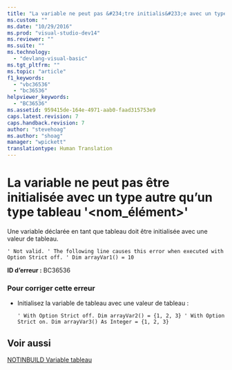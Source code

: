 ```yaml
---
title: "La variable ne peut pas &#234;tre initialis&#233;e avec un type autre qu’un type tableau &#39;&lt;nom_&#233;l&#233;ment&gt;&#39; | Microsoft Docs"
ms.custom: ""
ms.date: "10/29/2016"
ms.prod: "visual-studio-dev14"
ms.reviewer: ""
ms.suite: ""
ms.technology: 
  - "devlang-visual-basic"
ms.tgt_pltfrm: ""
ms.topic: "article"
f1_keywords: 
  - "vbc36536"
  - "bc36536"
helpviewer_keywords: 
  - "BC36536"
ms.assetid: 959415de-164e-4971-aab0-faad315753e9
caps.latest.revision: 7
caps.handback.revision: 7
author: "stevehoag"
ms.author: "shoag"
manager: "wpickett"
translationtype: Human Translation
---
```

# La variable ne peut pas &#234;tre initialis&#233;e avec un type autre qu’un type tableau &#39;&lt;nom_&#233;l&#233;ment&gt;&#39;
Une variable déclarée en tant que tableau doit être initialisée avec une valeur de tableau.  
  
```  
' Not valid. ' The following line causes this error when executed with Option Strict off. ' Dim arrayVar1() = 10  
```  
  
 **ID d’erreur :** BC36536  
  
### Pour corriger cette erreur  
  
-   Initialisez la variable de tableau avec une valeur de tableau :  
  
    ```  
    ' With Option Strict off. Dim arrayVar2() = {1, 2, 3} ' With Option Strict on. Dim arrayVar3() As Integer = {1, 2, 3}  
    ```  
  
## Voir aussi  
 [NOTINBUILD Variable tableau](http://msdn.microsoft.com/fr-fr/c2da78bd-6928-46ba-805f-44f819dfaf93)